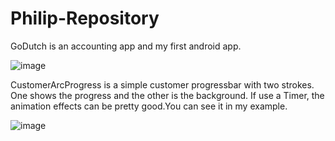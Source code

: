 Philip-Repository
=================

GoDutch is an accounting app and my first android app.

![image](https://raw.githubusercontent.com/YangPhilip/Philip-Repository/master/raw/master/images-folder/GoDutchDashboard.png)


CustomerArcProgress is a simple customer progressbar with two strokes. One shows the progress and the other is the background. If use a Timer, the animation effects can be pretty good.You can see it in my example.

![image](https://raw.githubusercontent.com/YangPhilip/Philip-Repository/master/raw/master/images-folder/PhilipArcProgress.gif)